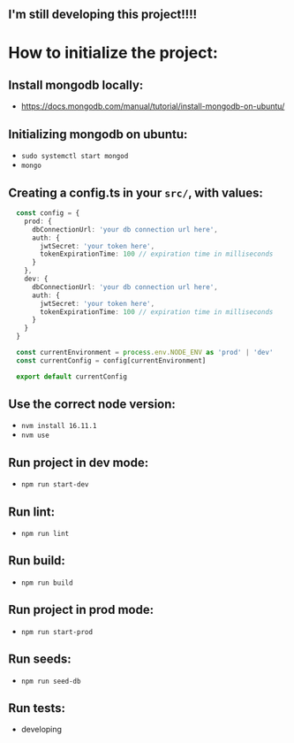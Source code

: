 ## I'm still developing this project!!!!

# How to initialize the project:

## Install mongodb locally:
- https://docs.mongodb.com/manual/tutorial/install-mongodb-on-ubuntu/

## Initializing mongodb on ubuntu:
- `sudo systemctl start mongod`
- `mongo`

## Creating a config.ts in your `src/`, with values:
```ts
  const config = {
    prod: {
      dbConnectionUrl: 'your db connection url here',
      auth: {
        jwtSecret: 'your token here',
        tokenExpirationTime: 100 // expiration time in milliseconds
      }
    },
    dev: {
      dbConnectionUrl: 'your db connection url here',
      auth: {
        jwtSecret: 'your token here',
        tokenExpirationTime: 100 // expiration time in milliseconds
      }
    }
  }

  const currentEnvironment = process.env.NODE_ENV as 'prod' | 'dev'
  const currentConfig = config[currentEnvironment]

  export default currentConfig
```

## Use the correct node version:
- `nvm install 16.11.1`
- `nvm use`
## Run project in dev mode:
- `npm run start-dev`

## Run lint:
- `npm run lint`

## Run build:
- `npm run build`

## Run project in prod mode:
- `npm run start-prod`

## Run seeds:
- `npm run seed-db`

## Run tests:
- developing